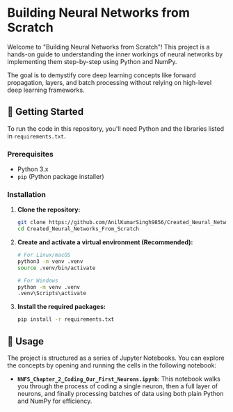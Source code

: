 # Building Neural Networks from Scratch

Welcome to "Building Neural Networks from Scratch"! This project is a hands-on guide to understanding the inner workings of neural networks by implementing them step-by-step using Python and NumPy.

The goal is to demystify core deep learning concepts like forward propagation, layers, and batch processing without relying on high-level deep learning frameworks.

## 🚀 Getting Started

To run the code in this repository, you'll need Python and the libraries listed in `requirements.txt`.

### Prerequisites

- Python 3.x
- `pip` (Python package installer)

### Installation

1.  **Clone the repository:**
    ```bash
    git clone https://github.com/AnilKumarSingh9856/Created_Neural_Networks_From_Scratch.git
    cd Created_Neural_Networks_From_Scratch
    ```

2.  **Create and activate a virtual environment (Recommended):**
    ```bash
    # For Linux/macOS
    python3 -m venv .venv
    source .venv/bin/activate

    # For Windows
    python -m venv .venv
    .venv\Scripts\activate
    ```

3.  **Install the required packages:**
    ```bash
    pip install -r requirements.txt
    ```

## 📖 Usage

The project is structured as a series of Jupyter Notebooks. You can explore the concepts by opening and running the cells in the following notebook:

-   **`NNFS_Chapter_2_Coding_Our_First_Neurons.ipynb`**: This notebook walks you through the process of coding a single neuron, then a full layer of neurons, and finally processing batches of data using both plain Python and NumPy for efficiency.

